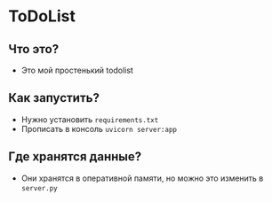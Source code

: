 # ToDoList

## Что это?

- Это мой простенький todolist

## Как запустить?

- Нужно установить ``requirements.txt``
- Прописать в консоль ``uvicorn server:app``

## Где хранятся данные?

- Они хранятся в оперативной памяти, но можно это изменить в ``server.py``